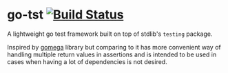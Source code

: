 # go-tst [![Build Status][ci-img]][ci]

A lightweight go test framework built on top of stdlib's `testing` package.

Inspired by [gomega](https://github.com/onsi/gomega) library but comparing to it has more convenient way of handling multiple return values in assertions and is intended to be used in cases when having a lot of dependencies is not desired.

[doc-img]: https://pkg.go.dev/badge/github.com/pamburus/go-tst
[doc]: https://pkg.go.dev/github.com/pamburus/go-tst
[ci-img]: https://github.com/pamburus/go-tst/actions/workflows/ci.yml/badge.svg
[ci]: https://github.com/pamburus/go-tst/actions/workflows/ci.yml
